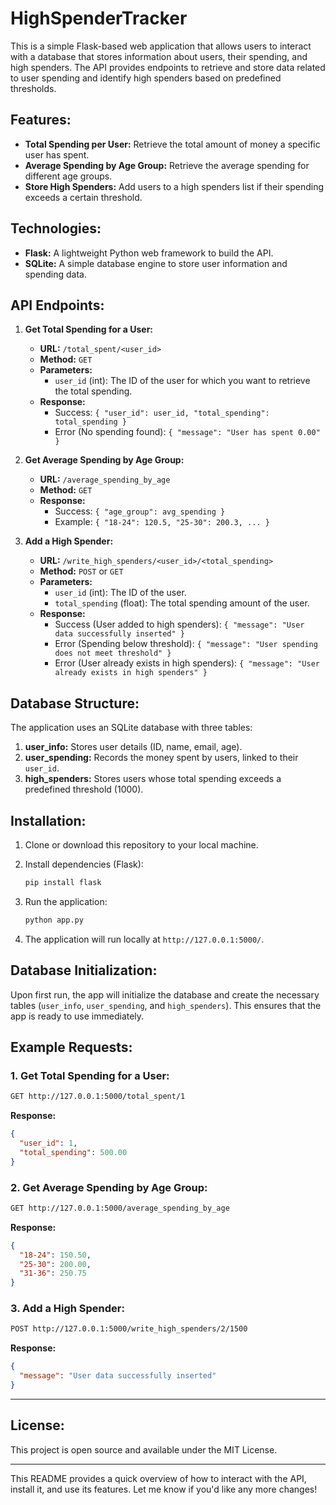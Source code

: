 
# HighSpenderTracker

This is a simple Flask-based web application that allows users to interact with a database that stores information about users, their spending, and high spenders. The API provides endpoints to retrieve and store data related to user spending and identify high spenders based on predefined thresholds.

## Features:
- **Total Spending per User:** Retrieve the total amount of money a specific user has spent.
- **Average Spending by Age Group:** Retrieve the average spending for different age groups.
- **Store High Spenders:** Add users to a high spenders list if their spending exceeds a certain threshold.

## Technologies:
- **Flask:** A lightweight Python web framework to build the API.
- **SQLite:** A simple database engine to store user information and spending data.

## API Endpoints:

1. **Get Total Spending for a User:**
   - **URL:** `/total_spent/<user_id>`
   - **Method:** `GET`
   - **Parameters:**
     - `user_id` (int): The ID of the user for which you want to retrieve the total spending.
   - **Response:**
     - Success: `{ "user_id": user_id, "total_spending": total_spending }`
     - Error (No spending found): `{ "message": "User has spent 0.00" }`
  
2. **Get Average Spending by Age Group:**
   - **URL:** `/average_spending_by_age`
   - **Method:** `GET`
   - **Response:**
     - Success: `{ "age_group": avg_spending }`
     - Example: `{ "18-24": 120.5, "25-30": 200.3, ... }`
  
3. **Add a High Spender:**
   - **URL:** `/write_high_spenders/<user_id>/<total_spending>`
   - **Method:** `POST` or `GET`
   - **Parameters:**
     - `user_id` (int): The ID of the user.
     - `total_spending` (float): The total spending amount of the user.
   - **Response:**
     - Success (User added to high spenders): `{ "message": "User data successfully inserted" }`
     - Error (Spending below threshold): `{ "message": "User spending does not meet threshold" }`
     - Error (User already exists in high spenders): `{ "message": "User already exists in high spenders" }`

## Database Structure:
The application uses an SQLite database with three tables:
1. **user_info:** Stores user details (ID, name, email, age).
2. **user_spending:** Records the money spent by users, linked to their `user_id`.
3. **high_spenders:** Stores users whose total spending exceeds a predefined threshold (1000).

## Installation:

1. Clone or download this repository to your local machine.
2. Install dependencies (Flask):
   ```bash
   pip install flask
   ```
3. Run the application:
   ```bash
   python app.py
   ```

4. The application will run locally at `http://127.0.0.1:5000/`.

## Database Initialization:
Upon first run, the app will initialize the database and create the necessary tables (`user_info`, `user_spending`, and `high_spenders`). This ensures that the app is ready to use immediately.

## Example Requests:

### 1. Get Total Spending for a User:
```bash
GET http://127.0.0.1:5000/total_spent/1
```
**Response:**
```json
{
  "user_id": 1,
  "total_spending": 500.00
}
```

### 2. Get Average Spending by Age Group:
```bash
GET http://127.0.0.1:5000/average_spending_by_age
```
**Response:**
```json
{
  "18-24": 150.50,
  "25-30": 200.00,
  "31-36": 250.75
}
```

### 3. Add a High Spender:
```bash
POST http://127.0.0.1:5000/write_high_spenders/2/1500
```
**Response:**
```json
{
  "message": "User data successfully inserted"
}
```

---

## License:
This project is open source and available under the MIT License.

---

This README provides a quick overview of how to interact with the API, install it, and use its features. Let me know if you'd like any more changes!
